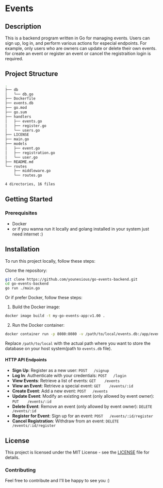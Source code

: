 # Events

## Description

This is a backend program written in Go for managing events. Users can sign up, log in, and perform various actions for especial endpoints. For example, only users who are owners can update or delete their own events. for create an event or register an event or cancel the registraition login is required.

## Project Structure

```sh
.
├── db
│   └── db.go
├── Dockerfile
├── events.db
├── go.mod
├── go.sum
├── handlers
│   ├── events.go
│   ├── register.go
│   └── users.go
├── LICENSE
├── main.go
├── models
│   ├── event.go
│   ├── registration.go
│   └── user.go
├── README.md
└── routes
    ├── middleware.go
    └── routes.go

4 directories, 16 files
```

## Getting Started

### Prerequisites

- Docker
- or if you wanna run it locally and golang installed in your system just need internet :)

## Installation
To run this project locally, follow these steps:

Clone the repository:
   ```sh
   git clone https://github.com/younesious/go-events-backend.git
   cd go-events-backend
   go run ./main.go
   ```

Or if prefer Docker, follow these steps:
1. Build the Docker image:
```sh
docker image build -t my-go-events-app:v1.00 .
```
2. Run the Docker container:
```sh
docker container run -p 8080:8080 -v /path/to/local/events.db:/app/events.db my-go-events-app:v1.00
```
Replace `/path/to/local` with the actual path where you want to store the database on your host system(path to `events.db` file).

#### HTTP API Endpoints

-   **Sign Up**: Register as a new user: `POST   /signup`
-   **Log In**: Authenticate with your credentials: `POST   /login`
-   **View Events**: Retrieve a list of events: `GET    /events`
-   **View an Event**: Retrieve a special event: `GET    /events/:id`
-   **Create Event**: Add a new event: `POST   /events`
-   **Update Event**: Modify an existing event (only allowed by event owner): `PUT    /events/:id`
-   **Delete Event**: Remove an event (only allowed by event owner): `DELETE /events/:id`
-   **Register for Event**: Sign up for an event: `POST   /events/:id/register`
-   **Cancel Registration**: Withdraw from an event: `DELETE /events/:id/register`

License
-------

This project is licensed under the MIT License - see the [LICENSE](https://github.com/younesious/events/blob/master/LICENSE) file for details.

### Contributing

Feel free to contribute and I'll be happy to see you :)
